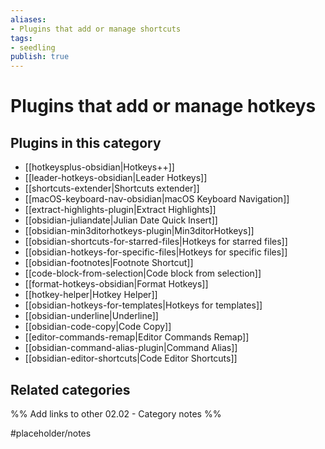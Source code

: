 ```yaml
---
aliases:
- Plugins that add or manage shortcuts
tags: 
- seedling 
publish: true
---
```



# Plugins that add or manage hotkeys


## Plugins in this category

- [[hotkeysplus-obsidian|Hotkeys++]]
- [[leader-hotkeys-obsidian|Leader Hotkeys]]
- [[shortcuts-extender|Shortcuts extender]]
- [[macOS-keyboard-nav-obsidian|macOS Keyboard Navigation]]
- [[extract-highlights-plugin|Extract Highlights]]
- [[obsidian-juliandate|Julian Date Quick Insert]]
- [[obsidian-min3ditorhotkeys-plugin|Min3ditorHotkeys]]
- [[obsidian-shortcuts-for-starred-files|Hotkeys for starred files]]
- [[obsidian-hotkeys-for-specific-files|Hotkeys for specific files]]
- [[obsidian-footnotes|Footnote Shortcut]]
- [[code-block-from-selection|Code block from selection]]
- [[format-hotkeys-obsidian|Format Hotkeys]]
- [[hotkey-helper|Hotkey Helper]]
- [[obsidian-hotkeys-for-templates|Hotkeys for templates]]
- [[obsidian-underline|Underline]]
- [[obsidian-code-copy|Code Copy]]
- [[editor-commands-remap|Editor Commands Remap]]
- [[obsidian-command-alias-plugin|Command Alias]]
- [[obsidian-editor-shortcuts|Code Editor Shortcuts]]

## Related categories

%% Add links to other 02.02 - Category notes %%

#placeholder/notes